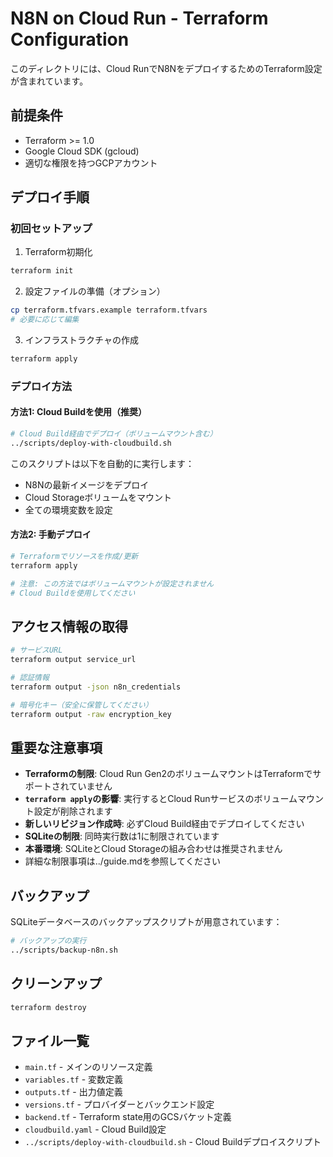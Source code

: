 # N8N on Cloud Run - Terraform Configuration

このディレクトリには、Cloud RunでN8NをデプロイするためのTerraform設定が含まれています。

## 前提条件

- Terraform >= 1.0
- Google Cloud SDK (gcloud)
- 適切な権限を持つGCPアカウント

## デプロイ手順

### 初回セットアップ

1. Terraform初期化
```bash
terraform init
```

2. 設定ファイルの準備（オプション）
```bash
cp terraform.tfvars.example terraform.tfvars
# 必要に応じて編集
```

3. インフラストラクチャの作成
```bash
terraform apply
```

### デプロイ方法

#### 方法1: Cloud Buildを使用（推奨）

```bash
# Cloud Build経由でデプロイ（ボリュームマウント含む）
../scripts/deploy-with-cloudbuild.sh
```

このスクリプトは以下を自動的に実行します：
- N8Nの最新イメージをデプロイ
- Cloud Storageボリュームをマウント
- 全ての環境変数を設定

#### 方法2: 手動デプロイ

```bash
# Terraformでリソースを作成/更新
terraform apply

# 注意: この方法ではボリュームマウントが設定されません
# Cloud Buildを使用してください
```

## アクセス情報の取得

```bash
# サービスURL
terraform output service_url

# 認証情報
terraform output -json n8n_credentials

# 暗号化キー（安全に保管してください）
terraform output -raw encryption_key
```

## 重要な注意事項

- **Terraformの制限**: Cloud Run Gen2のボリュームマウントはTerraformでサポートされていません
- **`terraform apply`の影響**: 実行するとCloud Runサービスのボリュームマウント設定が削除されます
- **新しいリビジョン作成時**: 必ずCloud Build経由でデプロイしてください
- **SQLiteの制限**: 同時実行数は1に制限されています
- **本番環境**: SQLiteとCloud Storageの組み合わせは推奨されません
- 詳細な制限事項は../guide.mdを参照してください

## バックアップ

SQLiteデータベースのバックアップスクリプトが用意されています：

```bash
# バックアップの実行
../scripts/backup-n8n.sh
```

## クリーンアップ

```bash
terraform destroy
```

## ファイル一覧

- `main.tf` - メインのリソース定義
- `variables.tf` - 変数定義
- `outputs.tf` - 出力値定義
- `versions.tf` - プロバイダーとバックエンド設定
- `backend.tf` - Terraform state用のGCSバケット定義
- `cloudbuild.yaml` - Cloud Build設定
- `../scripts/deploy-with-cloudbuild.sh` - Cloud Buildデプロイスクリプト